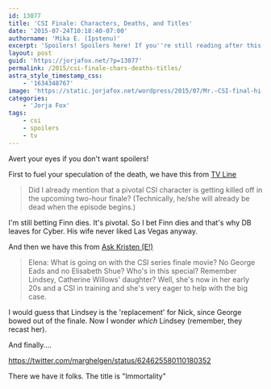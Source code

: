 ```yaml
---
id: 13077
title: 'CSI Finale: Characters, Deaths, and Titles'
date: '2015-07-24T10:18:40-07:00'
authorname: 'Mika E. (Ipstenu)'
excerpt: 'Spoilers! Spoilers here! If you''re still reading after this warning, I told you so.'
layout: post
guid: 'https://jorjafox.net/?p=13077'
permalink: /2015/csi-finale-chars-deaths-titles/
astra_style_timestamp_css:
    - '1634348767'
image: 'https://static.jorjafox.net/wordpress/2015/07/Mr.-CSI-final-hi-res.jpg'
categories:
    - 'Jorja Fox'
tags:
    - csi
    - spoilers
    - tv
---
```


Avert your eyes if you don't want spoilers!

First to fuel your speculation of the death, we have this from [TV Line](http://tvline.com/2015/07/21/scandal-season-5-british-royalty-prince-princess-spoilers/)

> Did I already mention that a pivotal CSI character is getting killed off in the upcoming two-hour finale? (Technically, he/she will already be dead when the episode begins.)

I'm still betting Finn dies. It's pivotal. So I bet Finn dies and that's why DB leaves for Cyber. His wife never liked Las Vegas anyway.

And then we have this from [Ask Kristen (E!)](http://www.eonline.com/news/678080/spoiler-chat-scoop-on-american-horror-story-pretty-little-liars-arrow-the-mindy-project-and-more)

> Elena: What is going on with the CSI series finale movie? No George Eads and no Elisabeth Shue? Who's in this special?
> Remember Lindsey, Catherine Willows' daughter? Well, she's now in her early 20s and a CSI in training and she's very eager to help with the big case.

I would guess that Lindsey is the 'replacement' for Nick, since George bowed out of the finale. Now I wonder _which_ Lindsey (remember, they recast her).

And finally....

https://twitter.com/marghelgen/status/624625580110180352

There we have it folks. The title is "Immortality"
